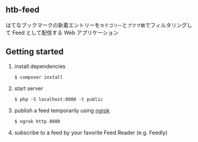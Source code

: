 htb-feed
----

はてなブックマークの新着エントリーを`カテゴリー`と`ブクマ数`でフィルタリングして Feed として配信する Web アプリケーション

## Getting started

1. install dependencies

    ```console
    $ composer install
    ```

1. start server

    ```console
    $ php -S localhost:8080 -t public
    ```

1. publish a feed temporarily using [ngrok](https://ngrok.com/)

    ```console
    $ ngrok http 8080
    ```

1. subscribe to a feed by your favorite Feed Reader (e.g. Feedly)
